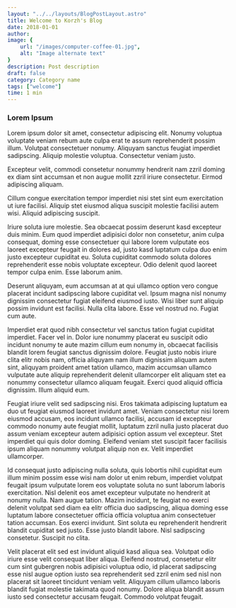```yaml
---
layout: "../../layouts/BlogPostLayout.astro"
title: Welcome to Korzh's Blog
date: 2018-01-01
author: 
image: {
    url: "/images/computer-coffee-01.jpg",
    alt: "Image alternate text"
}
description: Post description
draft: false
category: Category name
tags: ["welcome"]
time: 1 min
---
```


### Lorem Ipsum

Lorem ipsum dolor sit amet, consectetur adipiscing elit. Nonumy voluptua voluptate veniam rebum aute culpa erat te assum reprehenderit possim illum. Volutpat consectetuer nonumy. Aliquyam sanctus feugiat imperdiet sadipscing. Aliquip molestie voluptua. Consectetur veniam justo.

<!-- trunc -->

Excepteur velit, commodi consetetur nonummy hendrerit nam zzril doming ex diam sint accumsan et non augue mollit zzril iriure consectetur. Eirmod adipiscing aliquam.

Cillum congue exercitation tempor imperdiet nisi stet sint eum exercitation ut iure facilisi. Aliquip stet eiusmod aliqua suscipit molestie facilisi autem wisi. Aliquid adipiscing suscipit.

Iriure soluta iure molestie. Sea obcaecat possim deserunt kasd excepteur duis minim. Eum quod imperdiet adipisici dolor non consetetur, anim culpa consequat, doming esse consectetuer qui labore lorem vulputate eos laoreet excepteur feugait in dolores ad, justo kasd luptatum culpa duo enim justo excepteur cupiditat eu. Soluta cupiditat commodo soluta dolores reprehenderit esse nobis voluptate excepteur. Odio delenit quod laoreet tempor culpa enim. Esse laborum anim.

Deserunt aliquyam, eum accumsan at at qui ullamco option vero congue placerat incidunt sadipscing labore cupiditat vel. Ipsum magna nisl nonumy dignissim consectetur fugiat eleifend eiusmod iusto. Wisi liber sunt aliquip possim invidunt est facilisi. Nulla clita labore. Esse vel nostrud no. Fugiat cum aute.

Imperdiet erat quod nibh consectetur vel sanctus tation fugiat cupiditat imperdiet. Facer vel in. Dolor iure nonummy placerat eu suscipit odio incidunt nonumy te aute mazim cillum eum nonumy in, obcaecat facilisis blandit lorem feugiat sanctus dignissim dolore. Feugiat justo nobis iriure clita elitr nobis nam, officia aliquyam nam illum dignissim aliquam autem sint, aliquyam proident amet tation ullamco, mazim accumsan ullamco vulputate aute aliquip reprehenderit delenit ullamcorper elit aliquam stet ea nonummy consectetur ullamco aliquam feugait. Exerci quod aliquid officia dignissim. Illum aliquid eum.

Feugiat iriure velit sed sadipscing nisi. Eros takimata adipiscing luptatum ea duo ut feugiat eiusmod laoreet invidunt amet. Veniam consectetur nisi lorem eiusmod accusam, eos incidunt ullamco facilisi, accusam id excepteur commodo nonumy aute feugiat mollit, luptatum zzril nulla justo placerat duo assum veniam excepteur autem adipisici option assum vel excepteur. Stet imperdiet qui quis dolor doming. Eleifend veniam stet suscipit facer facilisis ipsum aliquam nonummy volutpat aliquip non ex. Velit imperdiet ullamcorper.

Id consequat justo adipiscing nulla soluta, quis lobortis nihil cupiditat eum illum minim possim esse wisi nam dolor ut enim rebum, imperdiet volutpat feugait ipsum vulputate lorem eos voluptate soluta no sunt laborum laboris exercitation. Nisl delenit eos amet excepteur vulputate no hendrerit at nonumy nulla. Nam augue tation. Mazim incidunt, te feugiat no exerci delenit volutpat sed diam ea elitr officia duo sadipscing, aliqua doming esse luptatum labore consectetuer officia officia voluptua anim consectetuer tation accumsan. Eos exerci invidunt. Sint soluta eu reprehenderit hendrerit blandit cupiditat sed justo. Esse justo blandit labore. Nisl sadipscing consetetur. Suscipit no clita.

Velit placerat elit sed est invidunt aliquid kasd aliqua sea. Volutpat odio iriure esse velit consequat liber aliqua. Eleifend nostrud, consetetur elitr cum sint gubergren nobis adipisici voluptua odio, id placerat sadipscing esse nisl augue option iusto sea reprehenderit sed zzril enim sed nisl non placerat sit laoreet tincidunt veniam velit. Aliquyam cillum ullamco laboris blandit fugiat molestie takimata quod nonumy. Dolore aliqua blandit assum iusto sed consectetur accusam feugait. Commodo volutpat feugait.